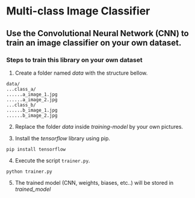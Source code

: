 # Multi-class Image Classifier
## Use the Convolutional Neural Network (CNN) to train an image classifier on your own dataset.

### Steps to train this library on your own dataset

1. Create a folder named *data* with the structure bellow.
```
data/
...class_a/
......a_image_1.jpg
......a_image_2.jpg
...class_b/
......b_image_1.jpg
......b_image_2.jpg
```

2. Replace the folder *data* inside *training-model* by your own pictures.

3. Install the *tensorflow* library using pip.
```
pip install tensorflow
```
4. Execute the script ```trainer.py```.
```
python trainer.py
```

5. The trained model (CNN, weights, biases, etc..) will be stored in *trained_model*
